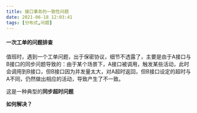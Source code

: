 ```yaml
---
title: 接口事务的一致性问题
date: 2021-06-18 12:03:41
tags: [分布式,问题]
---
```


#### 一次工单的问题排查

值班时，遇到一个工单问题，出于保密协议，细节不透露了，主要是由于A接口与B接口的同步问题导致的：由于某个场景下，A接口被调用，触发某些活动，此时会调用到B接口，但B接口因为并发量太大，对A超时返回，但B接口设定的超时与A不同，仍然做出相应的活动，导致产生了不一致。

这是一种典型的**同步超时问题**

**如何解决？**



